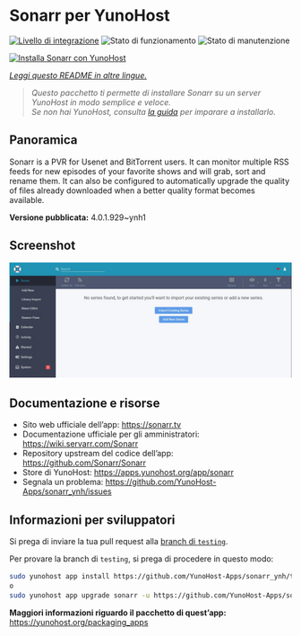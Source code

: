 <!--
N.B.: Questo README è stato automaticamente generato da <https://github.com/YunoHost/apps/tree/master/tools/readme_generator>
NON DEVE essere modificato manualmente.
-->

# Sonarr per YunoHost

[![Livello di integrazione](https://dash.yunohost.org/integration/sonarr.svg)](https://dash.yunohost.org/appci/app/sonarr) ![Stato di funzionamento](https://ci-apps.yunohost.org/ci/badges/sonarr.status.svg) ![Stato di manutenzione](https://ci-apps.yunohost.org/ci/badges/sonarr.maintain.svg)

[![Installa Sonarr con YunoHost](https://install-app.yunohost.org/install-with-yunohost.svg)](https://install-app.yunohost.org/?app=sonarr)

*[Leggi questo README in altre lingue.](./ALL_README.md)*

> *Questo pacchetto ti permette di installare Sonarr su un server YunoHost in modo semplice e veloce.*  
> *Se non hai YunoHost, consulta [la guida](https://yunohost.org/install) per imparare a installarlo.*

## Panoramica

Sonarr is a PVR for Usenet and BitTorrent users. It can monitor multiple RSS feeds for new episodes of your favorite shows and will grab, sort and rename them. It can also be configured to automatically upgrade the quality of files already downloaded when a better quality format becomes available.


**Versione pubblicata:** 4.0.1.929~ynh1

## Screenshot

![Screenshot di Sonarr](./doc/screenshots/screenshot.jpg)

## Documentazione e risorse

- Sito web ufficiale dell’app: <https://sonarr.tv>
- Documentazione ufficiale per gli amministratori: <https://wiki.servarr.com/Sonarr>
- Repository upstream del codice dell’app: <https://github.com/Sonarr/Sonarr>
- Store di YunoHost: <https://apps.yunohost.org/app/sonarr>
- Segnala un problema: <https://github.com/YunoHost-Apps/sonarr_ynh/issues>

## Informazioni per sviluppatori

Si prega di inviare la tua pull request alla [branch di `testing`](https://github.com/YunoHost-Apps/sonarr_ynh/tree/testing).

Per provare la branch di `testing`, si prega di procedere in questo modo:

```bash
sudo yunohost app install https://github.com/YunoHost-Apps/sonarr_ynh/tree/testing --debug
o
sudo yunohost app upgrade sonarr -u https://github.com/YunoHost-Apps/sonarr_ynh/tree/testing --debug
```

**Maggiori informazioni riguardo il pacchetto di quest’app:** <https://yunohost.org/packaging_apps>
